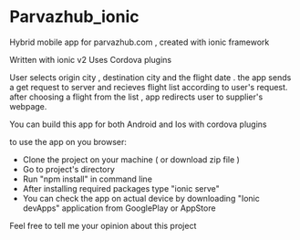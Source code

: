 # Parvazhub_ionic
Hybrid mobile app for parvazhub.com , created with ionic framework

Written with ionic v2
Uses Cordova plugins

User selects origin city , destination city and the flight date . the app sends a get request to server and recieves flight list according to user's request.
after choosing a flight from the list , app redirects user to supplier's webpage.

You can build this app for both Android and Ios with cordova plugins

to use the app on you browser:
- Clone the project on your machine ( or download zip file )
- Go to project's directory
- Run "npm install" in command line
- After installing required packages type "ionic serve"
- You can check the app on actual device by downloading "Ionic devApps" application from GooglePlay or AppStore

Feel free to tell me your opinion about this project
